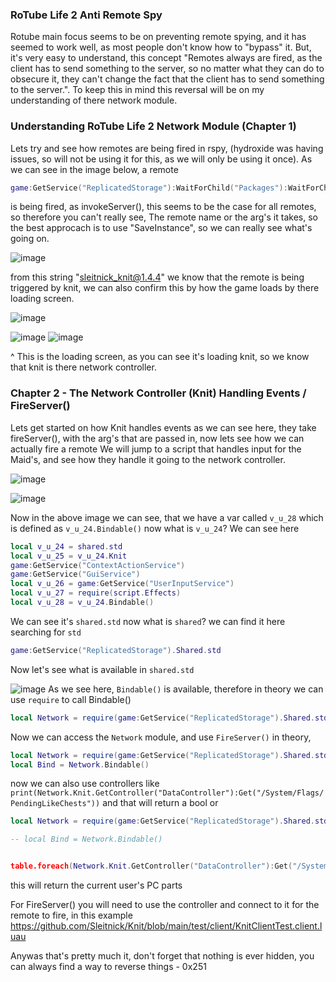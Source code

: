 ### RoTube Life 2 Anti Remote Spy
Rotube main focus seems to be on preventing remote spying, and it has seemed to work well, as most people don't know how to "bypass" it.
But, it's very easy to understand, this concept "Remotes always are fired, as the client has to send something to the server, so no matter what they can do to obsecure it, they can't change the fact that the client has to send something to the server.". To keep this in mind this reversal will be on my understanding of there network module.


### Understanding RoTube Life 2 Network Module (Chapter 1)
Lets try and see how remotes are being fired in rspy, (hydroxide was having issues, so will not be using it for this, as we will only be using it once).
As we can see in the image below, a remote 


```lua
game:GetService("ReplicatedStorage"):WaitForChild("Packages"):WaitForChild("_Index"):WaitForChild("sleitnick_knit@1.4.4"):WaitForChild("knit"):WaitForChild("Services"):WaitForChild("whutthe so pro \240\159\152\169"):WaitForChild("whutthe so pro \240\159\152\169"):WaitForChild("whutthe so pro \240\159\152\169"):InvokeServer()
```


 is being fired, as invokeServer(), this seems to be the case for all remotes, so therefore you can't really see,
The remote name or the arg's it takes, so the best approcach is to use "SaveInstance", so we can really see what's going on.


![image](https://files.catbox.moe/t6yci7.png)


from this string "sleitnick_knit@1.4.4" we know that the remote is being triggered by knit, we can also confirm this by how the game loads by there loading screen.


![image](https://files.catbox.moe/ixk721.png)

![image](https://files.catbox.moe/ahzxn5.png)
![image](https://files.catbox.moe/rvjhek.png)


^ This is the loading screen, as you can see it's loading knit, so we know that knit is there network controller.

### Chapter 2 - The Network Controller (Knit) Handling Events / FireServer()
Lets get started on how Knit handles events as we can see here, they take fireServer(), with the arg's that are passed in, now lets see how we can actually fire a remote
We will jump to a script that handles input for the Maid's, and see how they handle it going to the network controller.


![image](https://files.catbox.moe/hqweo0.png)


![image](https://files.catbox.moe/m56nvs.png)

Now in the above image we can see, that we have a var called ``v_u_28`` which is defined as ``v_u_24.Bindable()`` now what is ``v_u_24``?
We can see here


```lua
local v_u_24 = shared.std
local v_u_25 = v_u_24.Knit
game:GetService("ContextActionService")
game:GetService("GuiService")
local v_u_26 = game:GetService("UserInputService")
local v_u_27 = require(script.Effects)
local v_u_28 = v_u_24.Bindable()
```

We can see it's ``shared.std`` now what is ``shared``?
we can find it here searching for ``std`` 
```lua
game:GetService("ReplicatedStorage").Shared.std
``` 

Now let's see what is available in ``shared.std``

![image](https://files.catbox.moe/8c1hnq.png)
As we see here, ``Bindable()`` is available, therefore in theory we can use ``require`` to call Bindable()
```lua
local Network = require(game:GetService("ReplicatedStorage").Shared.std)
``` 

Now we can access the ``Network`` module, and use ``FireServer()`` in theory,

```lua
local Network = require(game:GetService("ReplicatedStorage").Shared.std)
local Bind = Network.Bindable()
```

now we can also use controllers like ``print(Network.Knit.GetController("DataController"):Get("/System/Flags/PendingLikeChests"))`` and that will return a bool or


```lua
local Network = require(game:GetService("ReplicatedStorage").Shared.std)

-- local Bind = Network.Bindable()


table.foreach(Network.Knit.GetController("DataController"):Get("/System/Components/PCParts"), print)
```

this will return the current user's PC parts


For FireServer() you will need to use the controller and connect to it for the remote to fire, in this example https://github.com/Sleitnick/Knit/blob/main/test/client/KnitClientTest.client.luau


Anywas that's pretty much it, don't forget that nothing is ever hidden, you can always find a way to reverse things - 0x251


